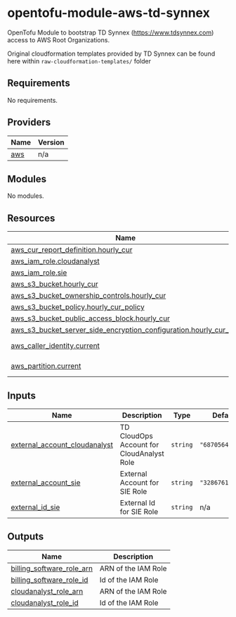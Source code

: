 

<!-- BEGIN_TF_DOCS -->
# opentofu-module-aws-td-synnex

OpenTofu Module to bootstrap TD Synnex (https://www.tdsynnex.com) access to AWS Root Organizations.

Original cloudformation templates provided by TD Synnex can be found here within `raw-cloudformation-templates/` folder

## Requirements

No requirements.

## Providers

| Name | Version |
|------|---------|
| <a name="provider_aws"></a> [aws](#provider\_aws) | n/a |

## Modules

No modules.

## Resources

| Name | Type |
|------|------|
| [aws_cur_report_definition.hourly_cur](https://registry.terraform.io/providers/hashicorp/aws/latest/docs/resources/cur_report_definition) | resource |
| [aws_iam_role.cloudanalyst](https://registry.terraform.io/providers/hashicorp/aws/latest/docs/resources/iam_role) | resource |
| [aws_iam_role.sie](https://registry.terraform.io/providers/hashicorp/aws/latest/docs/resources/iam_role) | resource |
| [aws_s3_bucket.hourly_cur](https://registry.terraform.io/providers/hashicorp/aws/latest/docs/resources/s3_bucket) | resource |
| [aws_s3_bucket_ownership_controls.hourly_cur](https://registry.terraform.io/providers/hashicorp/aws/latest/docs/resources/s3_bucket_ownership_controls) | resource |
| [aws_s3_bucket_policy.hourly_cur_policy](https://registry.terraform.io/providers/hashicorp/aws/latest/docs/resources/s3_bucket_policy) | resource |
| [aws_s3_bucket_public_access_block.hourly_cur](https://registry.terraform.io/providers/hashicorp/aws/latest/docs/resources/s3_bucket_public_access_block) | resource |
| [aws_s3_bucket_server_side_encryption_configuration.hourly_cur_sse](https://registry.terraform.io/providers/hashicorp/aws/latest/docs/resources/s3_bucket_server_side_encryption_configuration) | resource |
| [aws_caller_identity.current](https://registry.terraform.io/providers/hashicorp/aws/latest/docs/data-sources/caller_identity) | data source |
| [aws_partition.current](https://registry.terraform.io/providers/hashicorp/aws/latest/docs/data-sources/partition) | data source |

## Inputs

| Name | Description | Type | Default | Required |
|------|-------------|------|---------|:--------:|
| <a name="input_external_account_cloudanalyst"></a> [external\_account\_cloudanalyst](#input\_external\_account\_cloudanalyst) | TD CloudOps Account for CloudAnalyst Role | `string` | `"687056495944"` | no |
| <a name="input_external_account_sie"></a> [external\_account\_sie](#input\_external\_account\_sie) | External Account for SIE Role | `string` | `"328676173091"` | no |
| <a name="input_external_id_sie"></a> [external\_id\_sie](#input\_external\_id\_sie) | External Id for SIE Role | `string` | n/a | yes |

## Outputs

| Name | Description |
|------|-------------|
| <a name="output_billing_software_role_arn"></a> [billing\_software\_role\_arn](#output\_billing\_software\_role\_arn) | ARN of the IAM Role |
| <a name="output_billing_software_role_id"></a> [billing\_software\_role\_id](#output\_billing\_software\_role\_id) | Id of the IAM Role |
| <a name="output_cloudanalyst_role_arn"></a> [cloudanalyst\_role\_arn](#output\_cloudanalyst\_role\_arn) | ARN of the IAM Role |
| <a name="output_cloudanalyst_role_id"></a> [cloudanalyst\_role\_id](#output\_cloudanalyst\_role\_id) | Id of the IAM Role |
<!-- END_TF_DOCS -->